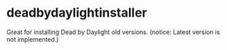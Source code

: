 # deadbydaylightinstaller
Great for installing Dead by Daylight old versions. (notice: Latest version is not implemented.)

